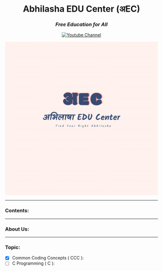 <h1 align="center"> Abhilasha EDU Center (अEC)</h1>

<div align="center">
<h3><i>Free Education for All</i></h3>

<a href="https://www.youtube.com/@AbhilashaEduCenter"><img src="https://img.shields.io/badge/YouTube-red?style=for-the-badge&logo=youtube&logoColor=white" alt="Youtube Channel"/></a>

![अEC](assets/logo.png)
</div>

<hr/>

### Contents:

<hr/>

### About Us:

<hr/>

### Topic:
- [x] Common Coding Concepts ( CCC ):
- [ ] C Programming ( C ):
